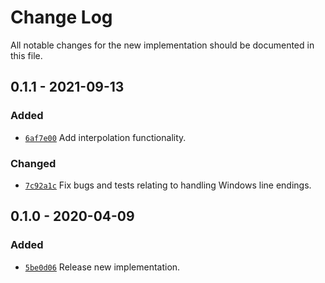 # Change Log

All notable changes for the new implementation should be documented in this file.

## 0.1.1 - 2021-09-13
### Added
* [`6af7e00`](https://github.com/vsajip/go-cfg-lib/commit/6af7e00)
  Add interpolation functionality.

### Changed
* [`7c92a1c`](https://github.com/vsajip/go-cfg-lib/commit/7c92a1c)
  Fix bugs and tests relating to handling Windows line endings.

## 0.1.0 - 2020-04-09
### Added
- [`5be0d06`](https://github.com/vsajip/go-cfg-lib/commit/5be0d06)
  Release new implementation.
